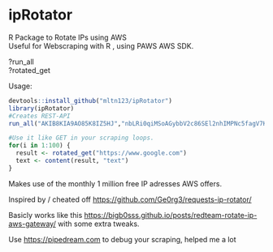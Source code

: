 # ipRotator
R Package to Rotate IPs using AWS  
Useful for Webscraping with R , using PAWS AWS SDK. 




?run_all  
?rotated_get

Usage:
```R
devtools::install_github("mltn123/ipRotator")
library(ipRotator)
#Creates REST-API  
run_all("AKIB8KIA9AO85K8IZ5HJ","nbLRi0qiMSoAGybbV2c86SEl2nhIMPNc5fagV7KQ", "eu-central-1", "https://www.google.com")

#Use it like GET in your scraping loops.  
for(i in 1:100) {   
  result <- rotated_get("https://www.google.com") 
  text <- content(result, "text")
}
```

Makes use of the monthly 1 million free IP adresses AWS offers.

Inspired by / cheated off https://github.com/Ge0rg3/requests-ip-rotator/

Basicly works like this
https://bigb0sss.github.io/posts/redteam-rotate-ip-aws-gateway/
with some extra tweaks.

Use https://pipedream.com to debug your scraping, helped me a lot

